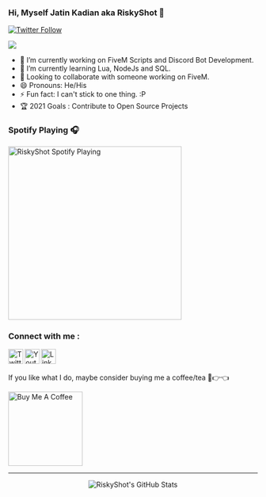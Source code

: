 ### Hi, Myself Jatin Kadian aka RiskyShot 👋
[![Twitter Follow](https://img.shields.io/twitter/follow/JatinKadian?color=1DA1F2&logo=twitter&style=for-the-badge&cacheSeconds=3600)](https://twitter.com/intent/follow?original_referer=https%3A%2F%2Fgithub.com%2FcodeSTACKr&screen_name=JatinKadian)

![](http://estruyf-github.azurewebsites.net/api/VisitorHit?user=risky-shot&repo=Risky-Shot&countColorcountColor&countColor=%237B1E7A)

- 🔭 I’m currently working on FiveM Scripts and Discord Bot Development.
- 🌱 I’m currently learning Lua, NodeJs and SQL.
- 🤝 Looking to collaborate with someone working on FiveM.
- 😄 Pronouns: He/His
- ⚡ Fun fact: I can't stick to one thing. :P
- 🏆 2021 Goals : Contribute to Open Source Projects

### Spotify Playing 🎧

[<img src="https://spotify-now-playing-three-eosin.vercel.app/api/spotify-playing" alt="RiskyShot Spotify Playing" width="350" />](https://open.spotify.com/user/rxp3nray4id60t41vvnl8tzcc)

### Connect with me :

[<img align="left" alt="Twitter" width="30px" src="https://www.svgrepo.com/show/126780/twitter.svg" />][twitter]
[<img align="left" alt="Youtube" width="30px" src="https://www.svgrepo.com/show/126753/youtube.svg" />][youtube]
[<img align="left" alt="Linkedin" width="30px" src="https://www.svgrepo.com/show/138936/linkedin.svg" />][linkedin]
<br />
<br />

If you like what I do, maybe consider buying me a coffee/tea 🥺👉👈

<a href="https://www.buymeacoffee.com/riskyshot" target="_blank"><img src="https://cdn.buymeacoffee.com/buttons/v2/default-red.png" alt="Buy Me A Coffee" width="150" ></a>

---
<p align="center"> <img alt="RiskyShot's GitHub Stats" src="https://github-readme-stats.vercel.app/api?username=Risky-Shot&theme=tokyonight&cache_seconds=5000&text_color=FFFFFF&show_icons=true&hide_border=true?" />


[twitter]: https://twitter.com/JatinKadian
[youtube]: https://www.youtube.com/channel/UCMq7s6Gh-E0o_Ir2iGbGuZg
[linkedin]: https://www.linkedin.com/in/jatin-kadian-374ab710a/
